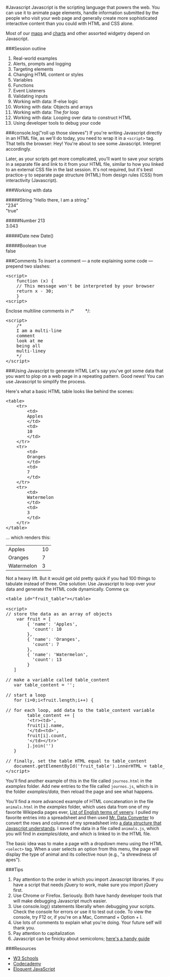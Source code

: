 #Javascript
Javascript is the scripting language that powers the web. You can use it to animate page elements, handle information submitted by the people who visit your web page and generally create more sophisticated interactive content than you could with HTML and CSS alone.

Most of our <a href="http://www.dataomaha.com/media/web-uploads/maps/2015-01-testy_test_test.html">maps</a> and <a href="http://dataomaha.com/media/cody/oppd-bills/">charts</a> and other assorted widgetry depend on Javascript.

###Session outline
<ol>
<li>Real-world examples</li>
<li>Alerts, prompts and logging</li>
<li>Targeting elements</li>
<li>Changing HTML content or styles</li>
<li>Variables</li>
<li>Functions</li>
<li>Event Listeners</li>
<li>Validating inputs</li>
<li>Working with data: If-else logic</li>
<li>Working with data: Objects and arrays</li>
<li>Working with data: The <em>for</em> loop</li>
<li>Working with data: Looping over data to construct HTML</li>
<li>Using developer tools to debug your code</li>
</ol>

###console.log("roll up those sleeves")
If you're writing Javascript directly in an HTML file, as we'll do today, you need to wrap it in a <code>&lt;script></code> tag. That tells the browser: Hey! You're about to see some Javascript. Interpret accordingly.

Later, as your scripts get more complicated, you'll want to save your scripts in a separate file and link to it from your HTML file, similar to how you linked to an external CSS file in the last session. It's not required, but it's best practice-y to separate page structure (HTML) from design rules (CSS) from interactivity (Javascript).

###Working with data

#####String
"Hello there, I am a string."<br>
"234"<br>
"true"

#####Number
213<br>
3.043

#####Date
new Date()

#####Boolean
true<br>
false

###Comments
To insert a comment &mdash; a note explaining some code &mdash; prepend two slashes:

<pre>
&lt;script>
    function (x) {
    // This message won't be interpreted by your browser
    return x - 30;
    }
&lt;script>
</pre>

Enclose multiline comments in /* &emsp;&emsp; */:

<pre>
&lt;script>
    /*
    I am a multi-line
    comment
    look at me
    being all
    multi-liney
    */
&lt;/script>
</pre>

###Using Javascript to generate HTML
Let's say you've got some data that you want to plop on a web page in a repeating pattern. Good news! You can use Javascript to simplify the process.

Here's what a basic HTML table looks like behind the scenes:

<pre>
&lt;table>
    &lt;tr>
        &lt;td>
        Apples
        &lt;/td>
        &lt;td>
        10
        &lt;/td>
    &lt;/tr>
    &lt;tr>
        &lt;td>
        Oranges
        &lt;/td>
        &lt;td>
        7
        &lt;/td>
    &lt;/tr>
    &lt;tr>
        &lt;td>
        Watermelon
        &lt;/td>
        &lt;td>
        3
        &lt;/td>
    &lt;/tr>
&lt;/table>
</pre>

... which renders this:

<table>
    <tr>
        <td>
        Apples
        </td>
        <td>
        10
        </td>
    </tr>
    <tr>
        <td>
        Oranges
        </td>
        <td>
        7
        </td>
    </tr>
    <tr>
        <td>
        Watermelon
        </td>
        <td>
        3
        </td>
    </tr>
</table>

Not a heavy lift. But it would get old pretty quick if you had 100 things to tabulate instead of three. One solution: Use Javascript to loop over your data and generate the HTML code dynamically. Comme &ccedil;a:

<pre>
&lt;table id="fruit_table">&lt;/table>

&lt;script>
// store the data as an array of objects
    var fruit = [
        { 'name': 'Apples',
          'count': 10
        },
        { 'name': 'Oranges',
          'count': 7
        },
        { 'name': 'Watermelon',
          'count': 13
        }
   ]

// make a variable called table_content   
   var table_content = '';

// start a loop
   for (i=0;i&lt;fruit.length;i++) {

// for each loop, add data to the table_content variable
        table_content += [
        '&lt;tr>&lt;td>',
        fruit[i].name,
        '&lt;/td>&lt;td>',
        fruit[i].count,
        '&lt;/td>&lt;/tr>'
        ].join('')
   }

// finally, set the table HTML equal to table_content
   document.getElementById('fruit_table').innerHTML = table_content;
&lt;/script>
</pre>

You'll find another example of this in the file called <code>journos.html</code> in the _examples_ folder. Add new entries to the file called <code>journos.js</code>, which is in the folder _examples/data_, then reload the page and see what happens.

You'll find a more advanced example of HTML concatenation in the file <code>animals.html</code> in the _examples_ folder, which uses data from one of my favorite Wikipedia pages ever, <a href="http://en.wikipedia.org/wiki/List_of_English_terms_of_venery,_by_animal">List of English terms of venery</a>. I pulled my favorite entries into a spreadsheet and then used <a href="http://shancarter.github.io/mr-data-converter/">Mr. Data Converter</a> to convert the rows and columns of my spreadsheet into <a href="http://json.org/">a data structure that Javascript understands</a>. I saved the data in a file called <code>animals.js</code>, which you will find in _examples/data_, and which is linked to in the HTML file.

The basic idea was to make a page with a dropdown menu using the HTML <code>&lt;select></code> tag. When a user selects an option from this menu, the page will display the type of animal and its collective noun (e.g., "a shrewdness of apes").

###Tips
<ol>
<li>Pay attention to the order in which you import Javascript libraries. If you have a script that needs jQuery to work, make sure you import jQuery first.</li>
<li>Use Chrome or Firefox. Seriously. Both have handy developer tools that will make debugging Javascript much easier.</li>
<li>Use console.log() statements liberally when debugging your scripts. Check the console for errors or use it to test out code. To view the console, try F12 or, if you're on a Mac, Command + Option + I.</li>
<li>Use lots of comments to explain what you're doing. Your future self will thank you.</li>
<li>Pay attention to capitalization</li>
<li>Javascript can be finicky about semicolons; <a href="http://www.codecademy.com/blog/78-your-guide-to-semicolons-in-javascript">here's a handy guide</a></li>
</ol>

###Resources
<ul>
<li><a href="http://www.w3schools.com/js/">W3 Schools</a></li>
<li><a href="http://www.codecademy.com/en/tracks/javascript">Codecademy</a></li>
<li><a href="http://eloquentjavascript.net/">Eloquent JavaScript</a></li>
</ul>
